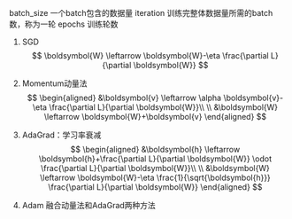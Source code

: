 batch_size  一个batch包含的数据量
iteration  训练完整体数据量所需的batch数，称为一轮
epochs  训练轮数

1. SGD
$$
   \boldsymbol{W} \leftarrow \boldsymbol{W}-\eta \frac{\partial L}{\partial \boldsymbol{W}}
$$

2. Momentum动量法
$$
\begin{aligned}
&\boldsymbol{v} \leftarrow \alpha \boldsymbol{v}-\eta \frac{\partial L}{\partial \boldsymbol{W}}\\
\\
&\boldsymbol{W} \leftarrow \boldsymbol{W}+\boldsymbol{v}
\end{aligned}
$$

3. AdaGrad：学习率衰减
$$
\begin{aligned}
&\boldsymbol{h} \leftarrow \boldsymbol{h}+\frac{\partial L}{\partial \boldsymbol{W}} \odot \frac{\partial L}{\partial \boldsymbol{W}}\\
\\
&\boldsymbol{W} \leftarrow \boldsymbol{W}-\eta \frac{1}{\sqrt{\boldsymbol{h}}} \frac{\partial L}{\partial \boldsymbol{W}}
\end{aligned}
$$

4. Adam
融合动量法和AdaGrad两种方法
